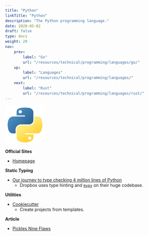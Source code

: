 ```yaml
---
title: "Python"
linkTitle: "Python"
description: "The Python programming language."
date: 2020-05-02
draft: false
type: docs
weight: 20
nav:
    prev:
        label: "Go"
        url: "/resources/technical/programming/languages/go/"
    up:
        label: "Languages"
        url: "/resources/technical/programming/languages/"
    next:
        label: "Rust"
        url: "/resources/technical/programming/languages/rust/"
---
```


![Python Logo](python.png)

**Official Sites**

* [Homepage](https://python.org)

**Static Typing**

* [Our journey to type checking 4 million lines of Python](https://dropbox.tech/application/our-journey-to-type-checking-4-million-lines-of-python)
  * Dropbox uses type hinting and [`mypy`](http://mypy-lang.org/) on their huge codebase.

**Utilities**

* [Cookiecutter](https://github.com/cookiecutter/cookiecutter)
  * Create projects from templates.

**Article**

* [Pickles Nine Flaws](https://nedbatchelder.com/blog/202006/pickles_nine_flaws.html)
